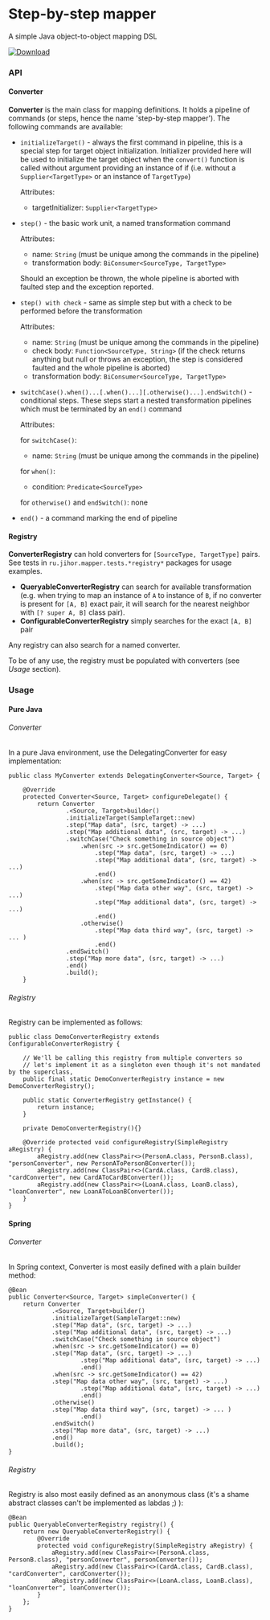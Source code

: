 # Step-by-step mapper
A simple Java object-to-object mapping DSL

[ ![Download](https://api.bintray.com/packages/jihor/maven/mapper/images/download.svg) ](https://bintray.com/jihor/maven/mapper/_latestVersion)

### API
#### Converter
**Converter** is the main class for mapping definitions. It holds a pipeline of commands (or steps, hence the name 'step-by-step mapper'). The following commands are available:

* `initializeTarget()` - always the first command in pipeline, this is a special step for target object initialization. Initializer provided here will be used to initialize the target object when the `convert()` function is called without argument providing an instance of if (i.e. without a `Supplier<TargetType>` or an instance of `TargetType`)
 
    Attributes:
    - targetInitializer: `Supplier<TargetType>`

* `step()` - the basic work unit, a named transformation command

	Attributes:
    - name: `String` (must be unique among the commands in the pipeline)
    - transformation body: `BiConsumer<SourceType, TargetType>`
    
    Should an exception be thrown, the whole pipeline is aborted with faulted step and the exception reported.
    
    
* `step() with check` - same as simple step but with a check to be performed before the transformation 
 	
    Attributes: 
    - name: `String` (must be unique among the commands in the pipeline)
    - check body: `Function<SourceType, String>` (if the check returns anything but null or throws an exception, the step is considered faulted and the whole pipeline is aborted)
    - transformation body: `BiConsumer<SourceType, TargetType>`

* `switchCase().when()...[.when()...][.otherwise()...].endSwitch()` - conditional steps. These steps start a nested transformation pipelines which must be terminated by an `end()` command

    Attributes:
    
    for `switchCase()`:
    - name: `String` (must be unique among the commands in the pipeline)
    
    for `when()`:
    - condition: `Predicate<SourceType>`
    
    for `otherwise()` and `endSwitch()`: none

* `end()` - a command marking the end of pipeline

#### Registry
**ConverterRegistry** can hold converters for `[SourceType, TargetType]` pairs. See tests in `ru.jihor.mapper.tests.*registry*` packages for usage examples.

* **QueryableConverterRegistry** can search for available transformation (e.g. when trying to map an instance of `A` to instance of `B`, if no converter is present for `[A, B]` exact pair, it will search for the nearest neighbor with `[? super A, B]` class pair).
* **ConfigurableConverterRegistry** simply searches for the exact `[A, B]` pair

Any registry can also search for a named converter.

To be of any use, the registry must be populated with converters (see *Usage* section).

### Usage
#### Pure Java
###### Converter
In a pure Java environment, use the DelegatingConverter for easy implementation:

```
public class MyConverter extends DelegatingConverter<Source, Target> {

    @Override
    protected Converter<Source, Target> configureDelegate() {
        return Converter
                .<Source, Target>builder()
                .initializeTarget(SampleTarget::new)
                .step("Map data", (src, target) -> ...)
                .step("Map additional data", (src, target) -> ...)
                .switchCase("Check something in source object")
                	.when(src -> src.getSomeIndicator() == 0)
		                .step("Map data", (src, target) -> ...)
                        .step("Map additional data", (src, target) -> ...)
                		.end()
                	.when(src -> src.getSomeIndicator() == 42)
		                .step("Map data other way", (src, target) -> ...)
                        .step("Map additional data", (src, target) -> ...)
                		.end()                        
                	.otherwise()
                		.step("Map data third way", (src, target) -> ... )
                		.end()
                .endSwitch()
                .step("Map more data", (src, target) -> ...)
                .end()
                .build();
    }
```
###### Registry
Registry can be implemented as follows:
```
public class DemoConverterRegistry extends ConfigurableConverterRegistry {

    // We'll be calling this registry from multiple converters so 
    // let's implement it as a singleton even though it's not mandated by the superclass, 
    public final static DemoConverterRegistry instance = new DemoConverterRegistry(); 

    public static ConverterRegistry getInstance() {
        return instance;
    }

    private DemoConverterRegistry(){}

    @Override protected void configureRegistry(SimpleRegistry aRegistry) {
        aRegistry.add(new ClassPair<>(PersonA.class, PersonB.class), "personConverter", new PersonAToPersonBConverter());
        aRegistry.add(new ClassPair<>(CardA.class, CardB.class), "cardConverter", new CardAToCardBConverter());
        aRegistry.add(new ClassPair<>(LoanA.class, LoanB.class), "loanConverter", new LoanAToLoanBConverter());
    }
}
```
#### Spring
###### Converter
In Spring context, Converter is most easily defined with a plain builder method:	

```
@Bean
public Converter<Source, Target> simpleConverter() {
    return Converter
            .<Source, Target>builder()
            .initializeTarget(SampleTarget::new)
            .step("Map data", (src, target) -> ...)
            .step("Map additional data", (src, target) -> ...)
            .switchCase("Check something in source object")
            .when(src -> src.getSomeIndicator() == 0)
            .step("Map data", (src, target) -> ...)
                    .step("Map additional data", (src, target) -> ...)
                    .end()
            .when(src -> src.getSomeIndicator() == 42)
            .step("Map data other way", (src, target) -> ...)
                    .step("Map additional data", (src, target) -> ...)
                    .end()
            .otherwise()
            .step("Map data third way", (src, target) -> ... )
                    .end()
            .endSwitch()
            .step("Map more data", (src, target) -> ...)
            .end()
            .build();
}
```
###### Registry
Registry is also most easily defined as an anonymous class (it's a shame abstract classes can't be implemented as labdas ;) ):
```
@Bean
public QueryableConverterRegistry registry() {
    return new QueryableConverterRegistry() {
        @Override
        protected void configureRegistry(SimpleRegistry aRegistry) {
            aRegistry.add(new ClassPair<>(PersonA.class, PersonB.class), "personConverter", personConverter());
            aRegistry.add(new ClassPair<>(CardA.class, CardB.class), "cardConverter", cardConverter());
            aRegistry.add(new ClassPair<>(LoanA.class, LoanB.class), "loanConverter", loanConverter());
        }
    };
}
```